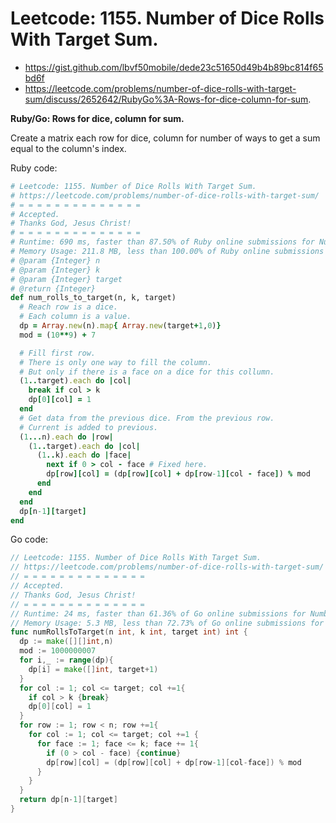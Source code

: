 # Leetcode: 1155. Number of Dice Rolls With Target Sum.

- https://gist.github.com/lbvf50mobile/dede23c51650d49b4b89bc814f65bd6f
- https://leetcode.com/problems/number-of-dice-rolls-with-target-sum/discuss/2652642/RubyGo%3A-Rows-for-dice-column-for-sum.

**Ruby/Go: Rows for dice, column for sum.**

Create a matrix each row for dice, column for number of ways to get a sum equal to the column's index.


Ruby code:
```Ruby
# Leetcode: 1155. Number of Dice Rolls With Target Sum.
# https://leetcode.com/problems/number-of-dice-rolls-with-target-sum/
# = = = = = = = = = = = = = =
# Accepted.
# Thanks God, Jesus Christ!
# = = = = = = = = = = = = = =
# Runtime: 690 ms, faster than 87.50% of Ruby online submissions for Number of Dice Rolls With Target Sum.
# Memory Usage: 211.8 MB, less than 100.00% of Ruby online submissions for Number of Dice Rolls With Target Sum.
# @param {Integer} n
# @param {Integer} k
# @param {Integer} target
# @return {Integer}
def num_rolls_to_target(n, k, target)
  # Reach row is a dice.
  # Each column is a value.
  dp = Array.new(n).map{ Array.new(target+1,0)}
  mod = (10**9) + 7

  # Fill first row.
  # There is only one way to fill the column.
  # But only if there is a face on a dice for this collumn.
  (1..target).each do |col|
    break if col > k
    dp[0][col] = 1  
  end
  # Get data from the previous dice. From the previous row.
  # Current is added to previous.
  (1...n).each do |row|
    (1..target).each do |col|
      (1..k).each do |face|
        next if 0 > col - face # Fixed here.
        dp[row][col] = (dp[row][col] + dp[row-1][col - face]) % mod
      end
    end
  end
  dp[n-1][target]
end
```

Go code:
```Go
// Leetcode: 1155. Number of Dice Rolls With Target Sum.
// https://leetcode.com/problems/number-of-dice-rolls-with-target-sum/
// = = = = = = = = = = = = = =
// Accepted.
// Thanks God, Jesus Christ!
// = = = = = = = = = = = = = =
// Runtime: 24 ms, faster than 61.36% of Go online submissions for Number of Dice Rolls With Target Sum.
// Memory Usage: 5.3 MB, less than 72.73% of Go online submissions for Number of Dice Rolls With Target Sum.
func numRollsToTarget(n int, k int, target int) int {
  dp := make([][]int,n)
  mod := 1000000007
  for i,_ := range(dp){
    dp[i] = make([]int, target+1)
  }
  for col := 1; col <= target; col +=1{
    if col > k {break}
    dp[0][col] = 1
  }
  for row := 1; row < n; row +=1{
    for col := 1; col <= target; col +=1 {
      for face := 1; face <= k; face += 1{
        if (0 > col - face) {continue}
        dp[row][col] = (dp[row][col] + dp[row-1][col-face]) % mod
      }
    }
  }
  return dp[n-1][target]
}
```
